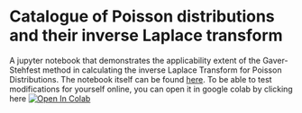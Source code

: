 # Catalogue of Poisson distributions and their inverse Laplace transform
A jupyter notebook that demonstrates the applicability extent of the Gaver-Stehfest method in calculating the inverse Laplace Transform for Poisson Distributions. The notebook itself can be found [here](https://github.com/jaadt7/gaver_stehfast/blob/main/poisson_catalogue.ipynb). To be able to test modifications for yourself online, you can open it in google colab by clicking here [![Open In Colab](https://colab.research.google.com/assets/colab-badge.svg)](https://colab.research.google.com/github/jaadt7/gaver_stehfast/blob/main/poisson_catalogue.ipynb)
